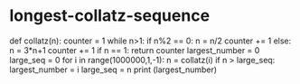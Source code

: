 # longest-collatz-sequence


def collatz(n):
 counter = 1
 while n>1:
  if n%2 == 0:
   n = n/2
   counter += 1
  else:
   n = 3*n+1
   counter += 1
  if n == 1:
   return counter
largest_number = 0
large_seq = 0
for i in range(1000000,1,-1):
 n = collatz(i)
 if n > large_seq:
  largest_number = i
  large_seq = n
print (largest_number)

